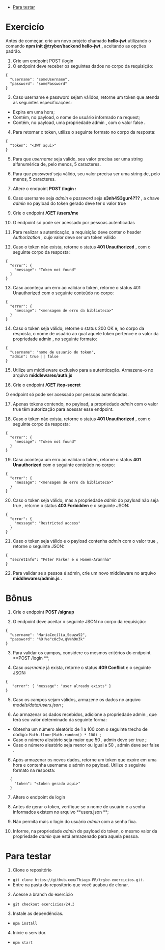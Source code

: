 
- [Para testar](#testar-o-projeto)

# Exercicío

Antes de começar, crie um novo projeto chamado **hello-jwt** utilizando o comando **npm init @tryber/backend hello-jwt** , aceitando as opções padrão.

1. Crie um endpoint POST /login
2. O endpoint deve receber os seguintes dados no corpo da requisição:
```
{
  "username": "someUsername",
  "password": "somePassword"
}
```

3. Caso username e password sejam válidos, retorne um token que atenda às seguintes especificações:
  * Expira em uma hora;
  * Contém, no payload, o nome de usuário informado na request;
  * Contém, no payload, uma propriedade admin , com o valor false .

4. Para retornar o token, utilize o seguinte formato no corpo da resposta:
```
{
  "token": "<JWT aqui>"
}
```

5. Para que *username* seja válido, seu valor precisa ser uma string alfanumérica de, pelo menos, 5 caracteres.

6. Para que *password* seja válido, seu valor precisa ser uma string de, pelo menos, 5 caracteres.

7. Altere o endpoint **POST /login :**

8. Caso username seja *admin* e *password* seja **s3nh4S3gur4???** , a chave *admin* no payload do token gerado deve ter o valor true

9. Crie o endpoint **/GET /users/me**

10. O endpoint só pode ser acessado por pessoas autenticadas

11. Para realizar a autenticação, a requisição deve conter o header *Authorization* , cujo valor deve ser um token válido

12. Caso o token não exista, retorne o status **401 Unauthorized** , com o seguinte corpo da resposta:
```
{
  "error": {
    "message": "Token not found"
  }
}
```

13. Caso aconteça um erro ao validar o token, retorne o status 401 Unauthorized com o seguinte conteúdo no corpo:
```
{
  "error": {
    "message": "<mensagem de erro da biblioteca>"
  }
}
```

14. Caso o token seja válido, retorne o status 200 OK e, no corpo da resposta, o nome de usuário ao qual aquele token pertence e o valor da propriedade admin , no seguinte formato:
```
{
  "username": "nome de usuario do token",
  "admin": true || false
}
```

15. Utilize um middleware exclusivo para a autenticação. Armazene-o no arquivo **middlewares/auth.js**

16. Crie o endpoint **/GET /top-secret**

O endpoint só pode ser acessado por pessoas autenticadas.

17. Apenas tokens contendo, no payload, a propriedade *admin* com o valor true têm autorização para acessar esse endpoint.

18. Caso o token não exista, retorne o status **401 Unauthorized** , com o seguinte corpo da resposta:
```
{
  "error": {
    "message": "Token not found"
  }
}
```
19. Caso aconteça um erro ao validar o token, retorne o status **401 Unauthorized** com o seguinte conteúdo no corpo:
```
{
  "error": {
    "message": "<mensagem de erro da biblioteca>"
  }
}
```

20. Caso o token seja válido, mas a propriedade *admin* do payload não seja true , retorne o status **403 Forbidden** e o seguinte JSON:
```
{
  "error": {
    "message": "Restricted access"
  }
}
```

21. Caso o token seja válido e o payload contenha *admin* com o valor true , retorne o seguinte JSON:
```
{
  "secretInfo": "Peter Parker é o Homem-Arannha"
}
```

22. Para validar se a pessoa é admin, crie um novo middleware no arquivo **middlewares/admin.js .**

# Bônus

1. Crie o endpoint **POST /signup**

2. O endpoint deve aceitar o seguinte JSON no corpo da requisição:
```
{
  "username": "MariaCecília_Souza92",
  "password": "%9!%e"c0c5w,q%%h9n3k"
}
```

3. Para validar os campos, considere os mesmos critérios do endpoint **POST /login **;

4. Caso *username* já exista, retorne o status **409 Conflict** e o seguinte JSON:
```
{
   "error": { "message": "user already exists" }
}
```

5. Caso os campos sejam válidos, armazene os dados no arquivo *models/data/users.json* ;

6. Ao armazenar os dados recebidos, adicione a propriedade admin , que terá seu valor determinado da seguinte forma:
  * Obtenha um número aleatório de 1 a 100 com o seguinte trecho de código: `Math.floor(Math.random() * 100) ;`
  * Caso o número aleatório seja maior que 50 , admin deve ser true ;
  * Caso o número aleatório seja menor ou igual a 50 , admin deve ser false .

6. Após armazenar os novos dados, retorne um token que expire em uma hora e contenha username e admin no payload. Utilize o seguinte formato na resposta:
```
  {
    "token": "<token gerado aqui>"
  }
```

7. Altere o endpoint de login

8. Antes de gerar o token, verifique se o nome de usuário e a senha informados existem no arquivo **users.json **;

9. Não permita mais o login do usuário *admin* com a senha fixa.

10. Informe, na propriedade *admin* do payload do token, o mesmo valor da propriedade *admin* que está armazenado para aquela pessoa.

# Para testar <a name="testar-o-projeto"></a>

1. Clone o repositório

- `git clone https://github.com/Thiago-FR/trybe-exercicios.git`.
- Entre na pasta do repositório que você acabou de clonar.

2. Acesse a branch do exercício
- `git checkout exercicios/24.3`

3. Instale as dependências.

- `npm install`

4. Inicie o servidor.

- `npm start`
